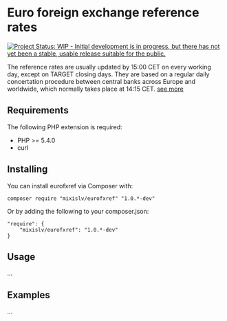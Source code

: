 # Euro foreign exchange reference rates

[![Project Status: WIP - Initial development is in progress, but there has not yet been a stable, usable release suitable for the public.](http://www.repostatus.org/badges/latest/wip.svg)](http://www.repostatus.org/#wip)

The reference rates are usually updated by 15:00 CET on every working day, except on TARGET closing days. They are based on a regular daily concertation procedure between central banks across Europe and worldwide, which normally takes place at 14:15 CET. 
[see more](https://www.ecb.europa.eu/stats/exchange/eurofxref/html/index.en.html)

## Requirements

The following PHP extension is required:

* PHP >= 5.4.0 
* curl

## Installing 

You can install eurofxref via Composer with:

    composer require "mixislv/eurofxref" "1.0.*-dev"
    
Or by adding the following to your composer.json:
    
    "require": {
        "mixislv/eurofxref": "1.0.*-dev"
    }

## Usage

...

## Examples

...
